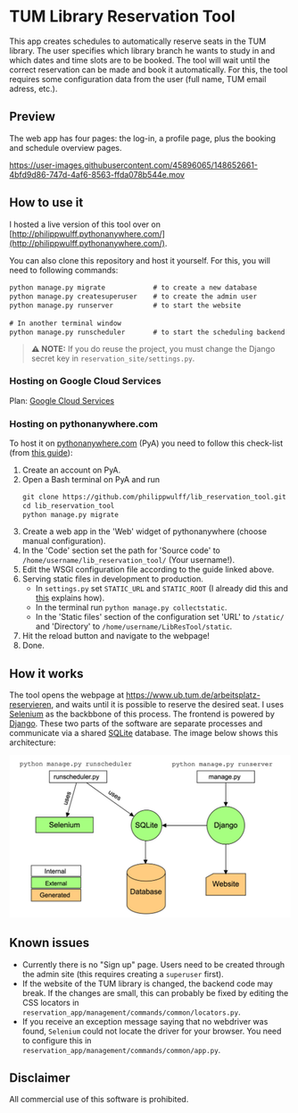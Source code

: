 # TUM Library Reservation Tool

This app creates schedules to automatically reserve seats in the TUM library.
The user specifies which library branch he wants to study in and which dates and time slots are to be booked. 
The tool will wait until the correct reservation can be made and book it automatically. 
For this, the tool requires some configuration data from the user (full name, TUM email adress, etc.).

## Preview

The web app has four pages: the log-in, a profile page, plus the booking and schedule overview pages.

https://user-images.githubusercontent.com/45896065/148652661-4bfd9d86-747d-4af6-8563-ffda078b544e.mov

## How to use it

I hosted a live version of this tool over on [http://philippwulff.pythonanywhere.com/](http://philippwulff.pythonanywhere.com/).

You can also clone this repository and host it yourself. For this, you will need to following commands:
```
python manage.py migrate            # to create a new database
python manage.py createsuperuser    # to create the admin user
python manage.py runserver          # to start the website

# In another terminal window
python manage.py runscheduler       # to start the scheduling backend
```

> **⚠️ NOTE:** If you do reuse the project, you must change the Django secret key in `reservation_site/settings.py`.

### Hosting on Google Cloud Services

Plan: [Google Cloud Services](https://cloud.google.com/free/docs/gcp-free-tier#free-tier-usage-limits)

### Hosting on pythonanywhere.com

To host it on [pythonanywhere.com](pythonanywhere.com) (PyA) you need to follow this check-list (from [this guide](https://help.pythonanywhere.com/pages/DeployExistingDjangoProject/)):
1. Create an account on PyA.
2. Open a Bash terminal on PyA and run
   ```
   git clone https://github.com/philippwulff/lib_reservation_tool.git
   cd lib_reservation_tool
   python manage.py migrate
   ```
3. Create a web app in the 'Web' widget of pythonanywhere (choose manual configuration).
4. In the 'Code' section set the path for 'Source code' to `/home/username/lib_reservation_tool/` (Your username!).
5. Edit the WSGI configuration file according to the guide linked above.
6. Serving static files in development to production.
   - In `settings.py` set `STATIC_URL` and `STATIC_ROOT` (I already did this and [this](https://help.pythonanywhere.com/pages/DjangoStaticFiles) explains how).
   - In the terminal run `python manage.py collectstatic`.
   - In the 'Static files' section of the configuration set 'URL' to `/static/` and 'Directory' to `/home/username/LibResTool/static`.   
7. Hit the reload button and navigate to the webpage!
8. Done.

## How it works

The tool opens the webpage at https://www.ub.tum.de/arbeitsplatz-reservieren, 
and waits until it is possible to reserve the desired seat. 
I uses [Selenium](https://selenium-python.readthedocs.io) as the backbbone of this process. 
The frontend is powered by [Django](https://www.djangoproject.com). 
These two parts of the software are separate processes and communicate via a shared [SQLite](https://www.sqlite.org/index.html) database.
The image below shows this architecture:

<p align="center">
  <img src="images/lib_res_tool_arch.png" />
</p>


## Known issues

- Currently there is no "Sign up" page. Users need to be created through the admin site (this requires creating a `superuser` first).
- If the website of the TUM library is changed, the backend code may break. If the changes are small, this can probably be fixed by editing the CSS locators in `reservation_app/management/commands/common/locators.py`. 
- If you receive an exception message saying that no webdriver was found, `Selenium` could not locate the driver for your browser. You need to configure this in `reservation_app/management/commands/common/app.py`.

## Disclaimer

All commercial use of this software is prohibited.
